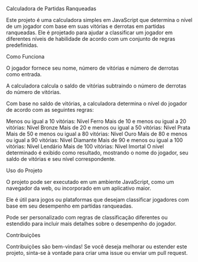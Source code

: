 Calculadora de Partidas Ranqueadas

Este projeto é uma calculadora simples em JavaScript que determina o nível de um jogador com base em suas vitórias e derrotas em partidas ranqueadas. Ele é projetado para ajudar a classificar um jogador em diferentes níveis de habilidade de acordo com um conjunto de regras predefinidas.

Como Funciona

O jogador fornece seu nome, número de vitórias e número de derrotas como entrada.

A calculadora calcula o saldo de vitórias subtraindo o número de derrotas do número de vitórias.

Com base no saldo de vitórias, a calculadora determina o nível do jogador de acordo com as seguintes regras:

Menos ou igual a 10 vitórias: Nível Ferro
Mais de 10 e menos ou igual a 20 vitórias: Nível Bronze
Mais de 20 e menos ou igual a 50 vitórias: Nível Prata
Mais de 50 e menos ou igual a 80 vitórias: Nível Ouro
Mais de 80 e menos ou igual a 90 vitórias: Nível Diamante
Mais de 90 e menos ou igual a 100 vitórias: Nível Lendário
Mais de 100 vitórias: Nível Imortal
O nível determinado é exibido como resultado, mostrando o nome do jogador, seu saldo de vitórias e seu nível correspondente.

Uso do Projeto

O projeto pode ser executado em um ambiente JavaScript, como um navegador da web, ou incorporado em um aplicativo maior.

Ele é útil para jogos ou plataformas que desejam classificar jogadores com base em seu desempenho em partidas ranqueadas.

Pode ser personalizado com regras de classificação diferentes ou estendido para incluir mais detalhes sobre o desempenho do jogador.

Contribuições

Contribuições são bem-vindas! Se você deseja melhorar ou estender este projeto, sinta-se à vontade para criar uma issue ou enviar um pull request.


